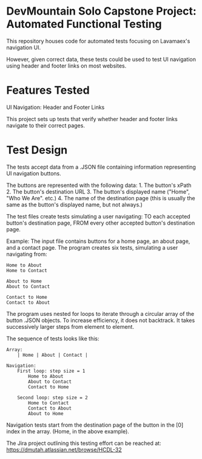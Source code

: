 # DevMountain Solo Capstone Project: Automated Functional Testing

This repository houses code for automated tests focusing on Lavamaex's navigation UI. 

However, given correct data, these tests could be used to test UI navigation using header and
footer links on most websites.

# Features Tested

UI Navigation: Header and Footer Links

This project sets up tests that verify whether header and footer links navigate to their correct pages. 


# Test Design

The tests accept data from a .JSON file containing information representing UI navigation buttons.

The buttons are represented with the following data:
    1. The button's xPath
    2. The button's destination URL
    3. The button's displayed name ("Home", "Who We Are". etc.)
    4. The name of the destination page (this is usually the same as the button's displayed name, 
           but not always.)

The test files create tests simulating a user navigating:
    TO each accepted button's destination page, 
    FROM every other accepted button's destination page.

Example: 
The input file contains buttons for a home page, an about page, and a contact page. 
The program creates six tests, simulating a user navigating from:

    Home to About
    Home to Contact 

    About to Home
    About to Contact

    Contact to Home
    Contact to About


The program uses nested for loops to iterate through a circular array of the button .JSON objects.
To increase efficiency, it does not backtrack. It takes successively larger steps from element
to element. 

The sequence of tests looks like this:

    Array:
        | Home | About | Contact |

    Navigation:
        First loop: step size = 1
            Home to About
            About to Contact
            Contact to Home

        Second loop: step size = 2
            Home to Contact
            Contact to About
            About to Home
        

Navigation tests start from the destination page of the button in the [0] index 
in the array. (Home, in the above example).

The Jira project outlining this testing effort can be reached at:
https://dmutah.atlassian.net/browse/HCDL-32
